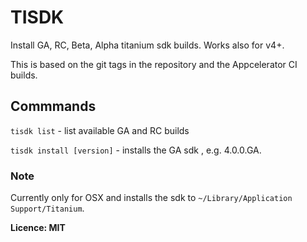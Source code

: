 # TISDK

Install GA, RC, Beta, Alpha titanium sdk builds. Works also for v4+.

This is based on the git tags in the repository and the Appcelerator CI builds.

## Commmands

`tisdk list` - list available GA and RC builds

`tisdk install [version]` - installs the GA sdk , e.g. 4.0.0.GA.

### Note

Currently only for OSX and installs the sdk to `~/Library/Application Support/Titanium`.


**Licence: MIT**
